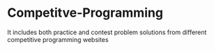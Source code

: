 # Competitve-Programming

It includes both practice and contest problem solutions from different competitive programming websites

